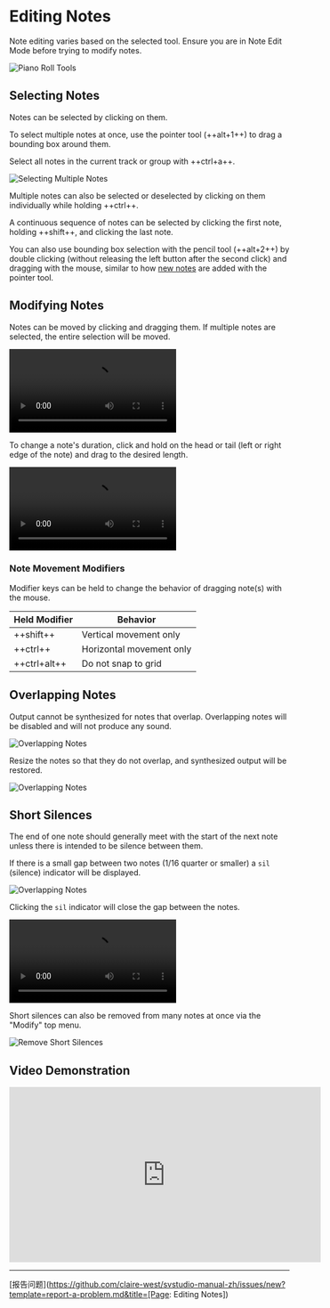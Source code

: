 # Editing Notes

Note editing varies based on the selected tool. Ensure you are in Note Edit Mode before trying to modify notes.

![Piano Roll Tools](../img/quickstart/piano-roll-tools.png)

## Selecting Notes

Notes can be selected by clicking on them.

To select multiple notes at once, use the pointer tool (++alt+1++) to drag a bounding box around them.

Select all notes in the current track or group with ++ctrl+a++.

![Selecting Multiple Notes](../img/quickstart/pencil-bounding-box.png)

Multiple notes can also be selected or deselected by clicking on them individually while holding ++ctrl++.

A continuous sequence of notes can be selected by clicking the first note, holding ++shift++, and clicking the last note.

You can also use bounding box selection with the pencil tool (++alt+2++) by double clicking (without releasing the left button after the second click) and dragging with the mouse, similar to how [new notes](creating-notes.md#pointer-tool) are added with the pointer tool.

## Modifying Notes

Notes can be moved by clicking and dragging them. If multiple notes are selected, the entire selection will be moved.

![type:video](../img/quickstart/note-move.mp4)

To change a note's duration, click and hold on the head or tail (left or right edge of the note) and drag to the desired length.

![type:video](../img/quickstart/note-resize.mp4)

### Note Movement Modifiers

Modifier keys can be held to change the behavior of dragging note(s) with the mouse.

|Held Modifier|Behavior|
|---|---|
|++shift++|Vertical movement only|
|++ctrl++|Horizontal movement only|
|++ctrl+alt++|Do not snap to grid|

## Overlapping Notes

Output cannot be synthesized for notes that overlap. Overlapping notes will be disabled and will not produce any sound.

![Overlapping Notes](../img/quickstart/overlapping-notes.png)

Resize the notes so that they do not overlap, and synthesized output will be restored.

![Overlapping Notes](../img/quickstart/overlapping-notes-fixed.png)

## Short Silences

The end of one note should generally meet with the start of the next note unless there is intended to be silence between them.

If there is a small gap between two notes (1/16 quarter or smaller) a `sil` (silence) indicator will be displayed.

![Overlapping Notes](../img/quickstart/sil.png)

Clicking the `sil` indicator will close the gap between the notes.

![type:video](../img/quickstart/sil-click.mp4)

Short silences can also be removed from many notes at once via the "Modify" top menu.

![Remove Short Silences](../img/quickstart/remove-short-silences.png)

## Video Demonstration

<iframe width="560" height="315" src="https://www.youtube-nocookie.com/embed/_s1gITI3vbA" title="YouTube video player" frameborder="0" allowfullscreen></iframe>

---

[报告问题](https://github.com/claire-west/svstudio-manual-zh/issues/new?template=report-a-problem.md&title=[Page: Editing Notes])